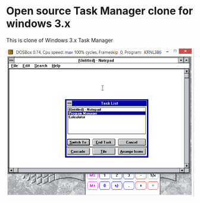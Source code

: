 # Open source Task Manager clone for windows 3.x

This is clone of Windows 3.x Task Manager

![](taskman.png)

